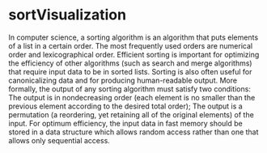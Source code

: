# sortVisualization
In computer science, a sorting algorithm is an algorithm that puts elements of a list in a certain order. The most frequently used orders are numerical order and lexicographical order. Efficient sorting is important for optimizing the efficiency of other algorithms (such as search and merge algorithms) that require input data to be in sorted lists. Sorting is also often useful for canonicalizing data and for producing human-readable output. More formally, the output of any sorting algorithm must satisfy two conditions:  The output is in nondecreasing order (each element is no smaller than the previous element according to the desired total order); The output is a permutation (a reordering, yet retaining all of the original elements) of the input. For optimum efficiency, the input data in fast memory should be stored in a data structure which allows random access rather than one that allows only sequential access.
